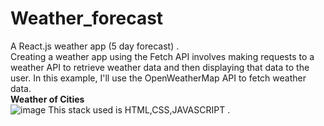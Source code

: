 # Weather_forecast
A React.js weather app (5 day forecast) .<br>
Creating a weather app using the Fetch API involves making requests to a weather API to retrieve weather data and then displaying that data to the user. In this example, I'll use the OpenWeatherMap API to fetch weather data.<br>
<b>Weather of Cities</b><br>
![image](https://github.com/arpi2001/Weather_forecast/assets/107062835/021a4106-a03b-431f-8a5f-2dbad3bec469)
This stack used is HTML,CSS,JAVASCRIPT .




